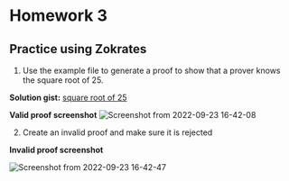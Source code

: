 
# Homework 3

## Practice using Zokrates

1. Use the example file to generate a proof to show that a prover knows the square root
of 25.

**Solution gist:** [square root
of 25](https://gist.github.com/sleepyqadir/8a39b2389e2fd94f0f68b862dc8b5520)


**Valid proof screenshot**
![Screenshot from 2022-09-23 16-42-08](https://user-images.githubusercontent.com/38910854/192204364-f070d0d2-26ed-4125-a4b3-2a80546a1332.png)


2. Create an invalid proof and make sure it is rejected <br/>

**Invalid proof screenshot**

![Screenshot from 2022-09-23 16-42-47](https://user-images.githubusercontent.com/38910854/192204378-53672742-8043-4e60-a06d-c989f78cb898.png)
